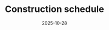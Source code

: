 ---
title: 'Construction schedule'
description: ''
date: '2025-10-28'
url: '/templates/construction schedule'
category: 'real-estate'
functions:
seo:
    title: 'Construction schedule template: Use the app for free'
    description: 'Digital construction schedule template: Keep track of deadlines, trades and costs - with SeaTable.'
template: 'ef8bfa0896864e698655'

type: pages
sections:
    - name: hero-5
      weight: 1
      title: 'Professional construction schedule template'
      text: "Keep track of your construction project at all times - without confusing spreadsheets. With SeaTable's free construction schedule template, you can manage your construction project easily and transparently."
      classes:
          - bg-white
      template: ef8bfa0896864e698655
      buttons:
          - label: Register now for free and use the template
            link: 'pages/registration'
            style: primary
    
    - name: "content-27"
      weight: 2
      title: 'What your construction schedule template can do for you'
      subtitle: Overview, flexibility, transparency
      text: 
      items:
        - icon: 'pencil'
          headline: 'Flexibility'
          text: 'Simply adapt the template to your construction project - without programming knowledge.'
        - icon: 'lock-open'
          headline: 'Transparency'
          text: 'Control all trades and work steps in a central overview.'
        - icon: 'list'
          headline: 'Overview'
          text: 'Always stay up to date with visual schedules.'
        - icon: 'chart-line'
          headline: 'Control'
          text: 'Keep an eye on schedules and costs with dashboards and recognize risks immediately.'
        - icon: 'comment'
          headline: 'Communication'
          text: 'Use integrated notifications and comments for greater transparency.'
        - icon: 'people-group'
          headline: 'Collaboration'
          text: 'Share your plan with the craftsmen and maintain data in real time.' 

    - name: "content-12"
      weight: 5
      classes:
        - curved
        - [bg-gray-200, bg-seatable-blue]
      title: 'Construction schedule template from SeaTable'
      subtitle: 'Efficient construction schedule software'
      description: "A locally saved schedule like in Excel may be quick to create - but it is non-transparent and inefficient. With SeaTable's construction schedule software, you benefit from many advantages that enable smooth construction."
      items:
      - text: 'Up-to-date at all times: changes can be entered at any time and are immediately visible to everyone.'
      - text: 'Access from anywhere: With SeaTable as a cloud solution, you always have access to your planning.'
      - text: 'Share with trades: Give everyone involved access to relevant information.'
      - text: 'Visual presentation: Display your data clearly with plugins, views and dashboards'
      - text: 'Security: SeaTable is GDPR-compliant and is hosted exclusively on servers in Germany.'
      image_position: [left]
      image: '/images/template_page_bauzeitenplan_01.png'
      image_alt: 'Construction schedule template in table view'

    - name: "content-13"
      weight: 18
      class:
       - curved
       - bg-gray-100
      title: 'Construction schedule template for overview and safety'
      subtitle: 'Full control'
      description: 'SeaTable is a modern no-code database with Universal App Builder and offers all the functions you need for a digital construction schedule. So you can manage risks effectively.'
      box-position: [right!]
      items:
      - headline: Risk management
        text: Avoid unnecessary delays or exploding costs. If you use the SeaTable template for your house construction schedule, you can avoid unpleasant surprises and actively manage risks.
      - headline: Transparency
        text: This template makes it easier to communicate with third parties. Because having all information structured and up-to-date avoids misunderstandings and saves time. This is particularly advantageous when communicating with tradespeople. 

    - name: "content-25"
      weight: 10
      title: "The advantages of SeaTable's construction schedule template"
      subtitle: 'Everything at a glance - always up-to-date'
      items:
      - headline: 'Simple planning thanks to visual representation'
        text: 'Keeping an overview in a purely tabular construction schedule like in Excel is tedious. In SeaTable, you can visualize your project with our timeline plugin at no extra cost or effort. This allows you to perfectly coordinate all deadlines.'
        image: '/images/template_page_bauzeitenplan_02.png'
        image_alt: 'Free construction schedule template online with SeaTable, spreadsheet, customizable, share with planners and tradesmen, high data protection, and mobile access'
      - headline: 'An overview of all trades'
        text: 'Link all work directly to the contracted company in the "Contact" table. This allows you to see immediately whether an order has already been placed and what other work this company is to carry out. Contact details are immediately available in case of questions.'
        image: '/images/template_page_bauzeitenplan_03.png'
        image_alt: "Keep track of all tradesmen and contact details with SeaTable's construction schedule software."
      - headline: 'All work at a glance'
        text: 'Use the timeline plugin or the Kanban view to visually display the status of individual tasks and schedules. This means you are always up to date and can immediately see which follow-up orders are affected in the event of delays.'
        image: '/images/template_page_bauzeitenplan_04.png'
        image_alt: 'App with timeline and Kanban view for construction schedule.'
      - headline: 'Real-time dashboard for cost control'
        text: "Record the planned and actual costs for each construction step in the 'Expenses' table. With the integrated statistics and a dashboard in the Universal App, you can easily create your own cost control using drag-and-drop."
        image: '/images/template_page_bauzeitenplan_05.png'
        image_alt: 'Keep an eye on all expenses and the overall budget with the construction schedule template with integrated dashboards.'
      
    - name: "banner-3"
      weight: 12
      title: 'Only good surprises - costs, deadlines and construction progress at a glance'
      buttons:
        - label: Test the construction schedule template now
          link: pages/registration
          id: en-vorlage-bauzeitenplan-registration-3

    - name: "content-6"
      weight: 15
      classes:
        - curved
        - bg-gray-100
      title: 'Your own construction schedule app with SeaTable'
      subtitle: 
      items:
      - text: "With SeaTable's integrated No Code App Builder, you can create your personal construction schedule app in just a few steps. In addition to the individual work steps, contacts and controlling dashboards, you can also add further information, images or additional documents and share them with others. Password protection and user-defined authorizations offer additional security."
      image: '/images/template_page_bauzeitenplan_06.png'
      image_alt: 'Customized construction schedule app with SeaTable No-Code Builder, data collection of work steps, trades and costs.'

    - name: "faq"
      weight: 20
      title: 'FAQ - Construction schedule template from SeaTable'
      subtitle: 
      items:
      - q: "Is SeaTable's construction schedule template free? "
        a: 'Yes, all you need to use the construction schedule template software for free is a free SeaTable account.'
      - q: "Why do I need a construction schedule at all?"
        a: "A structured plan helps you to maintain an overview and coordinate everyone involved in the project. In the event of delays or problems in a construction phase, you can see the effects at a glance and act accordingly."
      - q: "What advantages does SeaTable offer compared to a construction schedule in Excel?"
        a: 'A construction schedule in Excel can work for smaller projects with very few people involved. For larger, more complex projects, however, you will find that a construction schedule template in Excel reaches its limits: error-prone manual maintenance, difficult to understand data links, limited visual representations. SeaTable, on the other hand, offers simple functions for data linking and automated data processing and displays relationships between data sets visually.'
      - q: 'For whom is SeaTable suitable as software for a construction schedule?'
        a: "SeaTable is suitable both for private builders who need a clear construction schedule for their single-family home and for architects who need to coordinate multiple projects."
---
